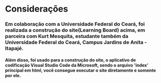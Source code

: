 # Considerações

### Em colaboração com a Universidade Federal do Ceará, foi realizada a construção do site(Learning Board) acima, em parceira com Kurt Mesquita, estudante também da Universidade Federal do Ceará, Campus Jardins de Anita - Itapajé.

#### Além disso, foi usado para a construção do site, o aplicativo de codificação Visual Studio Code da Microsoft, sendo o arquivo 'index' principal em html, você consegue executar o site diretamente e somente por ele.
